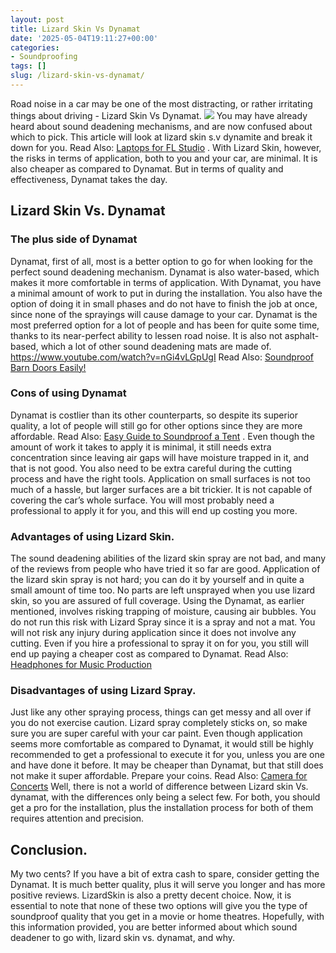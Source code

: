 ```yaml
---
layout: post
title: Lizard Skin Vs Dynamat
date: '2025-05-04T19:11:27+00:00'
categories:
- Soundproofing
tags: []
slug: /lizard-skin-vs-dynamat/
---
```


Road noise in a car may be one of the most distracting, or rather irritating things about driving - Lizard Skin Vs Dynamat.
![](/assets/img/img/)
You may have already heard about sound deadening mechanisms, and are now confused about which to pick.
This article will look at lizard skin s.v dynamite and break it down for you. Read Also:
[Laptops for FL Studio](https://pestpolicy.com/best-laptops-for-fl-studio/)
.
With Lizard Skin, however, the risks in terms of application, both to you and your car, are minimal. It is also cheaper as compared to Dynamat. But in terms of quality and effectiveness, Dynamat takes the day.
## Lizard Skin Vs. Dynamat
### The plus side of Dynamat
Dynamat, first of all, most is a better option to go for when looking for the perfect sound deadening mechanism. Dynamat is also water-based, which makes it more comfortable in terms of application.
With Dynamat, you have a minimal amount of work to put in during the installation. You also have the option of doing it in small phases and do not have to finish the job at once, since none of the sprayings will cause damage to your car.
Dynamat is the most preferred option for a lot of people and has been for quite some time, thanks to its near-perfect ability to lessen road noise. It is also not asphalt-based, which a lot of other sound deadening mats are made of.
https://www.youtube.com/watch?v=nGi4vLGpUgI
Read Also:
[Soundproof Barn Doors Easily!](https://pestpolicy.com/soundproof-barn-doors/)
### Cons of using Dynamat
Dynamat is costlier than its other counterparts, so despite its superior quality, a lot of people will still go for other options since they are more affordable. Read Also:
[Easy Guide to Soundproof a Tent](https://pestpolicy.com/soundproof-a-tent/)
.
Even though the amount of work it takes to apply it is minimal, it still needs extra concentration since leaving air gaps will have moisture trapped in it, and that is not good. You also need to be extra careful during the cutting process and have the right tools.
Application on small surfaces is not too much of a hassle, but larger surfaces are a bit trickier. It is not capable of covering the car’s whole surface. You will most probably need a professional to apply it for you, and this will end up costing you more.
### Advantages of using Lizard Skin.
The sound deadening abilities of the lizard skin spray are not bad, and many of the reviews from people who have tried it so far are good.
Application of the lizard skin spray is not hard; you can do it by yourself and in quite a small amount of time too. No parts are left unsprayed when you use lizard skin, so you are assured of full coverage.
Using the Dynamat, as earlier mentioned, involves risking trapping of moisture, causing air bubbles. You do not run this risk with Lizard Spray since it is a spray and not a mat.
You will not risk any injury during application since it does not involve any cutting. Even if you hire a professional to spray it on for you, you still will end up paying a cheaper cost as compared to Dynamat.
Read Also:
[Headphones for Music Production](https://pestpolicy.com/best-headphones-for-music-production/)
### Disadvantages of using Lizard Spray.
Just like any other spraying process, things can get messy and all over if you do not exercise caution. Lizard spray completely sticks on, so make sure you are super careful with your car paint.
Even though application seems more comfortable as compared to Dynamat, it would still be highly recommended to get a professional to execute it for you, unless you are one and have done it before.
It may be cheaper than Dynamat, but that still does not make it super affordable. Prepare your coins. Read Also:
[Camera for Concerts](https://pestpolicy.com/best-camera-for-concerts/)
Well, there is not a world of difference between Lizard skin Vs. dynamat, with the differences only being a select few. For both, you should get a pro for the installation, plus the installation process for both of them requires attention and precision.
## Conclusion.
My two cents? If you have a bit of extra cash to spare, consider getting the Dynamat. It is much better quality, plus it will serve you longer and has more positive reviews. LizardSkin is also a pretty decent choice.
Now, it is essential to note that none of these two options will give you the type of soundproof quality that you get in a movie or home theatres. Hopefully, with this information provided, you are better informed about which sound deadener to go with, lizard skin vs. dynamat, and why.
